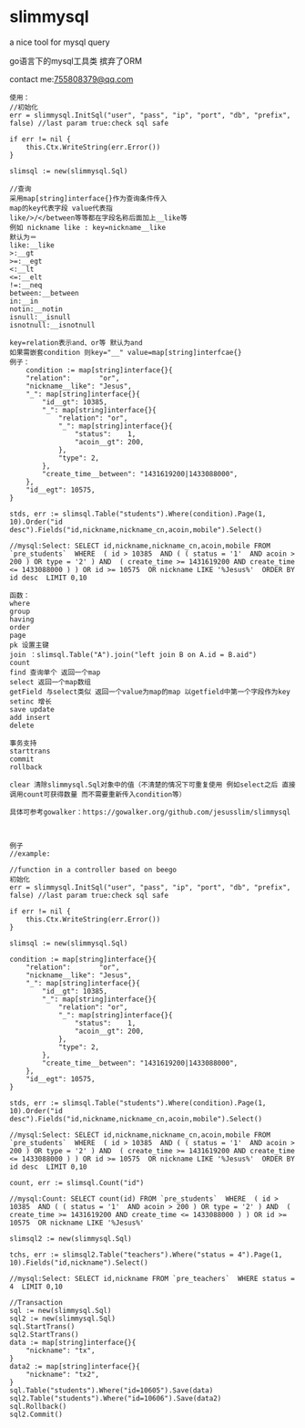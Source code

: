 # slimmysql

a nice tool for mysql query

go语言下的mysql工具类 摈弃了ORM

contact me:755808379@qq.com

	使用：
	//初始化
	err = slimmysql.InitSql("user", "pass", "ip", "port", "db", "prefix", false) //last param true:check sql safe
	
	if err != nil {
		this.Ctx.WriteString(err.Error())
	}
	
	slimsql := new(slimmysql.Sql)
	
	//查询
	采用map[string]interface{}作为查询条件传入
	map的key代表字段 value代表指
	like/>/</between等等都在字段名称后面加上__like等
	例如 nickname like : key=nickname__like
	默认为＝
	like:__like
	>:__gt
	>=:__egt
	<:__lt
	<=:__elt
	!=:__neq
	between:__between
	in:__in
	notin:__notin
	isnull:__isnull
	isnotnull:__isnotnull
	
	key=relation表示and、or等 默认为and
	如果需嵌套condition 则key="__" value=map[string]interfcae{}
	例子：
		condition := map[string]interface{}{
		"relation":       "or",
		"nickname__like": "Jesus",
		"_": map[string]interface{}{
			"id__gt": 10385,
			"_": map[string]interface{}{
				"relation": "or",
				"_": map[string]interface{}{
					"status":    1,
					"acoin__gt": 200,
				},
				"type": 2,
			},
			"create_time__between": "1431619200|1433088000",
		},
		"id__egt": 10575,
	}
	
	stds, err := slimsql.Table("students").Where(condition).Page(1, 10).Order("id desc").Fields("id,nickname,nickname_cn,acoin,mobile").Select()
	
	//mysql:Select: SELECT id,nickname,nickname_cn,acoin,mobile FROM `pre_students`  WHERE  ( id > 10385  AND ( ( status = '1'  AND acoin > 200 ) OR type = '2' ) AND  ( create_time >= 1431619200 AND create_time <= 1433088000 ) ) OR id >= 10575  OR nickname LIKE '%Jesus%'  ORDER BY id desc  LIMIT 0,10
	
	函数：
	where
	group
	having
	order
	page
	pk 设置主键
	join ：slimsql.Table("A").join("left join B on A.id = B.aid")
	count
	find 查询单个 返回一个map
	select 返回一个map数组
	getField 与select类似 返回一个value为map的map 以getfield中第一个字段作为key
	setinc 增长
	save update
	add insert
	delete
	
	事务支持
	starttrans
	commit
	rollback
	
	clear 清除slimmysql.Sql对象中的值（不清楚的情况下可重复使用 例如select之后 直接调用count可获得数量 而不需要重新传入condition等）
	
	具体可参考gowalker：https://gowalker.org/github.com/jesusslim/slimmysql



	例子
	//example:
	
	//function in a controller based on beego
	初始化
	err = slimmysql.InitSql("user", "pass", "ip", "port", "db", "prefix", false) //last param true:check sql safe
	
	if err != nil {
		this.Ctx.WriteString(err.Error())
	}
	
	slimsql := new(slimmysql.Sql)
	
	condition := map[string]interface{}{
		"relation":       "or",
		"nickname__like": "Jesus",
		"_": map[string]interface{}{
			"id__gt": 10385,
			"_": map[string]interface{}{
				"relation": "or",
				"_": map[string]interface{}{
					"status":    1,
					"acoin__gt": 200,
				},
				"type": 2,
			},
			"create_time__between": "1431619200|1433088000",
		},
		"id__egt": 10575,
	}
	
	stds, err := slimsql.Table("students").Where(condition).Page(1, 10).Order("id desc").Fields("id,nickname,nickname_cn,acoin,mobile").Select()
	
	//mysql:Select: SELECT id,nickname,nickname_cn,acoin,mobile FROM `pre_students`  WHERE  ( id > 10385  AND ( ( status = '1'  AND acoin > 200 ) OR type = '2' ) AND  ( create_time >= 1431619200 AND create_time <= 1433088000 ) ) OR id >= 10575  OR nickname LIKE '%Jesus%'  ORDER BY id desc  LIMIT 0,10
	
	count, err := slimsql.Count("id")
	
	//mysql:Count: SELECT count(id) FROM `pre_students`  WHERE  ( id > 10385  AND ( ( status = '1'  AND acoin > 200 ) OR type = '2' ) AND  ( create_time >= 1431619200 AND create_time <= 1433088000 ) ) OR id >= 10575  OR nickname LIKE '%Jesus%'
	
	slimsql2 := new(slimmysql.Sql)
	
	tchs, err := slimsql2.Table("teachers").Where("status = 4").Page(1, 10).Fields("id,nickname").Select()
	
	//mysql:Select: SELECT id,nickname FROM `pre_teachers`  WHERE status = 4  LIMIT 0,10
	
	//Transaction
	sql := new(slimmysql.Sql)
	sql2 := new(slimmysql.Sql)
	sql.StartTrans()
	sql2.StartTrans()
	data := map[string]interface{}{
		"nickname": "tx",
	}
	data2 := map[string]interface{}{
		"nickname": "tx2",
	}
	sql.Table("students").Where("id=10605").Save(data)
	sql2.Table("students").Where("id=10606").Save(data2)
	sql.Rollback()
	sql2.Commit()
	
	
